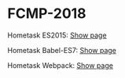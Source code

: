 # FCMP-2018

Hometask ES2015: [Show page](https://es2015-fcmp.netlify.com/)

Hometask Babel-ES7: [Show page](https://fcmp-es7-babel.netlify.com/)

Hometask Webpack: [Show page](https://anton-yatskevich.github.io/FCMP-2018/dist)
